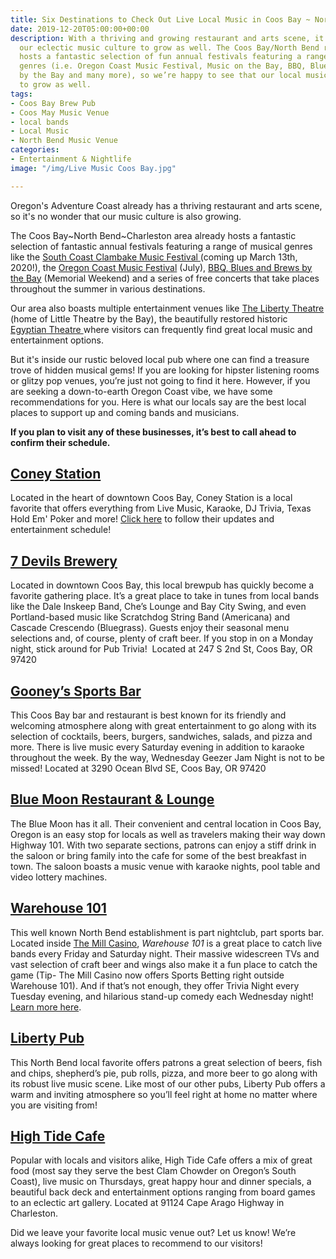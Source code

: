 ```yaml
---
title: Six Destinations to Check Out Live Local Music in Coos Bay ~ North Bend ~ Charleston
date: 2019-12-20T05:00:00+00:00
description: With a thriving and growing restaurant and arts scene, it’s natural for
  our eclectic music culture to grow as well. The Coos Bay/North Bend region already
  hosts a fantastic selection of fun annual festivals featuring a range of musical
  genres (i.e. Oregon Coast Music Festival, Music on the Bay, BBQ, Blues and Brews
  by the Bay and many more), so we’re happy to see that our local music scene continues
  to grow as well.
tags:
- Coos Bay Brew Pub
- Coos May Music Venue
- local bands
- Local Music
- North Bend Music Venue
categories:
- Entertainment & Nightlife
image: "/img/Live Music Coos Bay.jpg"

---
```

Oregon's Adventure Coast already has a thriving restaurant and arts scene, so it's no wonder that our music culture is also growing.

The Coos Bay\~North Bend\~Charleston area already hosts a fantastic selection of fantastic annual festivals featuring a range of musical genres like the [South Coast Clambake Music Festival ](https://www.oregonsadventurecoast.com/event/32nd-south-coast-clambake-music-festival/) (coming up March 13th, 2020!), the [Oregon Coast Music Festival](https://www.oregoncoastmusic.org/calendar-events/) (July), [BBQ, Blues and Brews by the Bay](https://www.themillcasino.com/event/bbq-blues-brews/) (Memorial Weekend) and a series of free concerts that take places throughout the summer in various destinations.

Our area also boasts multiple entertainment venues like [The Liberty Theatre ](http://thelibertytheatre.org/)(home of Little Theatre by the Bay), the beautifully restored historic [Egyptian Theatre ](https://egyptiantheatreoregon.com/)where visitors can frequently find great local music and entertainment options.

But it's inside our rustic beloved local pub where one can find a treasure trove of hidden musical gems! If you are looking for hipster listening rooms or glitzy pop venues, you’re just not going to find it here. However, if you are seeking a down-to-earth Oregon Coast vibe, we have some recommendations for you. Here is what our locals say are the best local places to support up and coming bands and musicians.

**If you plan to visit any of these businesses, it’s best to call ahead to confirm their schedule.**

## [Coney Station](https://coneystation.business.site/)

Located in the heart of downtown Coos Bay, Coney Station is a local favorite that offers everything from Live Music, Karaoke, DJ Trivia, Texas Hold Em' Poker and more!  [Click here](https://www.facebook.com/ConeyStation/) to follow their updates and entertainment schedule! 

## [7 Devils Brewery](https://www.7devilsbrewery.com/events.html)

Located in downtown Coos Bay, this local brewpub has quickly become a favorite gathering place. It’s a great place to take in tunes from local bands like the Dale Inskeep Band, Che’s Lounge and Bay City Swing, and even Portland-based music like Scratchdog String Band (Americana) and Cascade Crescendo (Bluegrass). Guests enjoy their seasonal menu selections and, of course, plenty of craft beer. If you stop in on a Monday night, stick around for Pub Trivia!  Located at 247 S 2nd St, Coos Bay, OR 97420

## [Gooney’s Sports Bar](http://www.gooneyssportsbar.com/)

This Coos Bay bar and restaurant is best known for its friendly and welcoming atmosphere along with great entertainment to go along with its selection of cocktails, beers, burgers, sandwiches, salads, and pizza and more. There is live music every Saturday evening in addition to karaoke throughout the week. By the way, Wednesday Geezer Jam Night is not to be missed! Located at 3290 Ocean Blvd SE, Coos Bay, OR 97420

## [Blue Moon Restaurant & Lounge](https://www.facebook.com/bluemooncoosbay)

The Blue Moon has it all. Their convenient and central location in Coos Bay, Oregon is an easy stop for locals as well as travelers making their way down Highway 101. With two separate sections, patrons can enjoy a stiff drink in the saloon or bring family into the cafe for some of the best breakfast in town. The saloon boasts a music venue with karaoke nights, pool table and video lottery machines.

## [Warehouse 101](https://www.themillcasino.com/dining/warehouse-101/)

This well known North Bend establishment is part nightclub, part sports bar. Located inside [The Mill Casino](https://www.themillcasino.com/), _Warehouse 101_ is a great place to catch live bands every Friday and Saturday night. Their massive widescreen TVs and vast selection of craft beer and wings also make it a fun place to catch the game (Tip- The Mill Casino now offers Sports Betting right outside Warehouse 101). And if that’s not enough, they offer Trivia Night every Tuesday evening, and hilarious stand-up comedy each Wednesday night! [Learn more here](https://www.themillcasino.com/entertainment/sports-betting-is-here/2019-12-21/).

## [Liberty Pub](https://www.facebook.com/TheLibertyPub/)

This North Bend local favorite offers patrons a great selection of beers, fish and chips, shepherd’s pie, pub rolls, pizza, and more beer to go along with its robust live music scene. Like most of our other pubs, Liberty Pub offers a warm and inviting atmosphere so you’ll feel right at home no matter where you are visiting from!

## [High Tide Cafe](http://hightidecafeoregon.com/live-music-and-entertainment-in-charleston-oregon/)

Popular with locals and visitors alike, High Tide Cafe offers a mix of great food (most say they serve the best Clam Chowder on Oregon’s South Coast), live music on Thursdays, great happy hour and dinner specials, a beautiful back deck and entertainment options ranging from board games to an eclectic art gallery. Located at 91124 Cape Arago Highway in Charleston.

Did we leave your favorite local music venue out? Let us know! We’re always looking for great places to recommend to our visitors!